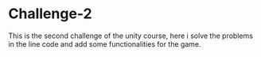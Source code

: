# Challenge-2
This is the second challenge of the unity course, here i solve the problems in the line code and add some functionalities for the game.
